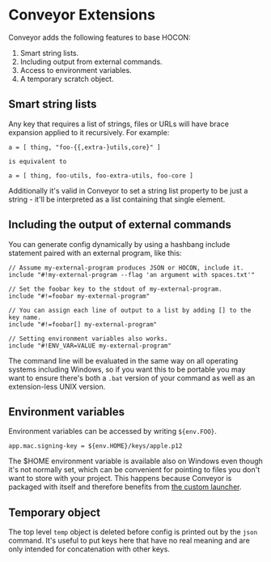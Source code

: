 # Conveyor Extensions

Conveyor adds the following features to base HOCON: 
    

1. Smart string lists.
2. Including output from external commands.
3. Access to environment variables.
4. A temporary scratch object.

## Smart string lists

Any key that requires a list of strings, files or URLs will have brace expansion applied to it recursively. For example:

```
a = [ thing, "foo-{{,extra-}utils,core}" ]

is equivalent to 

a = [ thing, foo-utils, foo-extra-utils, foo-core ]
```

Additionally it's valid in Conveyor to set a string list property to be just a string - it'll be interpreted as a list containing that single element.

## Including the output of external commands

You can generate config dynamically by using a hashbang include statement paired with an external program, like this:

```
// Assume my-external-program produces JSON or HOCON, include it.
include "#!my-external-program --flag 'an argument with spaces.txt'"

// Set the foobar key to the stdout of my-external-program.
include "#!=foobar my-external-program"

// You can assign each line of output to a list by adding [] to the key name.
include "#!=foobar[] my-external-program" 

// Setting environment variables also works.
include "#!ENV_VAR=VALUE my-external-program"
```

The command line will be evaluated in the same way on all operating systems including Windows, so if you want this to be portable you may want to ensure there's both a `.bat` version of your command as well as an extension-less UNIX version.

## Environment variables

Environment variables can be accessed by writing `${env.FOO}`. 

```
app.mac.signing-key = ${env.HOME}/keys/apple.p12
```

The $HOME environment variable is available also on Windows even though it's not normally set, which can be convenient for pointing to files you don't want to store with your project. This happens because Conveyor is packaged with itself and therefore benefits from [the custom launcher](jvm.md#launcher-features).

## Temporary object

The top level `temp` object is deleted before config is printed out by the `json` command. It's useful to put keys here that have no real meaning and are only intended for concatenation with other keys.
